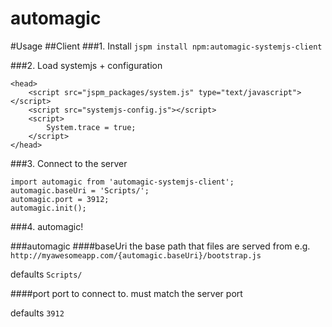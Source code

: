 # automagic

#Usage
##Client
###1. Install 
`jspm install npm:automagic-systemjs-client`

###2. Load systemjs + configuration
```
<head>
	<script src="jspm_packages/system.js" type="text/javascript"></script>
	<script src="systemjs-config.js"></script>
	<script>
		System.trace = true;
	</script> 
</head>
```

###3. Connect to the server
```
import automagic from 'automagic-systemjs-client';
automagic.baseUri = 'Scripts/';
automagic.port = 3912;
automagic.init();
```

###4. automagic!

###automagic
####baseUri
the base path that files are served from e.g. `http://myawesomeapp.com/{automagic.baseUri}/bootstrap.js` 

defaults `Scripts/`

####port
port to connect to. must match the server port 

defaults `3912`

